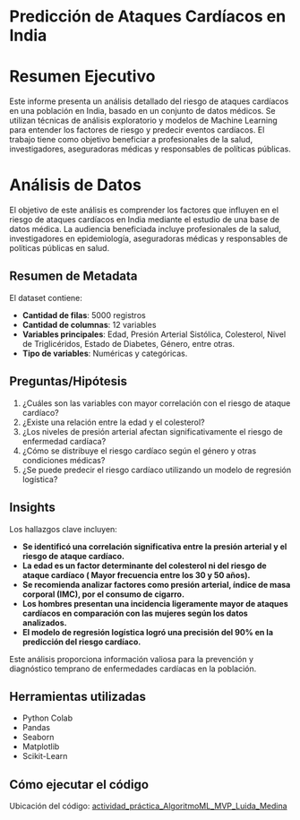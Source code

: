 # Predicción de Ataques Cardíacos en India

# Resumen Ejecutivo
Este informe presenta un análisis detallado del riesgo de ataques cardíacos en una población en India, basado en un conjunto de datos médicos. Se utilizan técnicas de análisis exploratorio y modelos de Machine Learning para entender los factores de riesgo y predecir eventos cardíacos. El trabajo tiene como objetivo beneficiar a profesionales de la salud, investigadores, aseguradoras médicas y responsables de políticas públicas.

# Análisis de Datos
El objetivo de este análisis es comprender los factores que influyen en el riesgo de ataques cardíacos en India mediante el estudio de una base de datos médica. La audiencia beneficiada incluye profesionales de la salud, investigadores en epidemiología, aseguradoras médicas y responsables de políticas públicas en salud.

## Resumen de Metadata  
El dataset contiene:  
- **Cantidad de filas**: 5000 registros
- **Cantidad de columnas**: 12 variables
- **Variables principales**: Edad, Presión Arterial Sistólica, Colesterol, Nivel de Triglicéridos, Estado de Diabetes, Género, entre otras.
- **Tipo de variables**: Numéricas y categóricas.

## Preguntas/Hipótesis  
1. ¿Cuáles son las variables con mayor correlación con el riesgo de ataque cardíaco?
2.	¿Existe una relación entre la edad y el colesterol?
3.	¿Los niveles de presión arterial afectan significativamente el riesgo de enfermedad cardíaca?
4.	¿Cómo se distribuye el riesgo cardíaco según el género y otras condiciones médicas?
5.	¿Se puede predecir el riesgo cardíaco utilizando un modelo de regresión logística?

 
## Insights  
Los hallazgos clave incluyen:  
- **Se identificó una correlación significativa entre la presión arterial y el riesgo de ataque cardíaco.**
- **La edad es un factor determinante del colesterol ni del riesgo de ataque cardíaco ( Mayor frecuencia entre los 30 y 50 años).**
- **Se recomienda analizar factores como presión arterial, índice de masa corporal (IMC), por el consumo de cigarro.**
- **Los hombres presentan una incidencia ligeramente mayor de ataques cardíacos en comparación con las mujeres según los datos analizados.**
- **El modelo de regresión logística logró una precisión del 90% en la predicción del riesgo cardíaco.**

Este análisis proporciona información valiosa para la prevención y diagnóstico temprano de enfermedades cardíacas en la población.


## Herramientas utilizadas  
- Python  Colab
- Pandas  
- Seaborn  
- Matplotlib  
- Scikit-Learn  

## Cómo ejecutar el código  
Ubicación del código:
[actividad_práctica_AlgoritmoML_MVP_Luida_Medina](https://drive.google.com/drive/folders/1JQbzJ8VsTD99xv1vQptUwu8pQ739BvMR?usp=drive_link)
